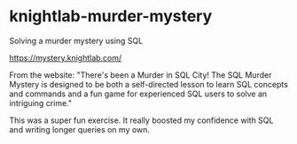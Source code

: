 # knightlab-murder-mystery

Solving a murder mystery using SQL

https://mystery.knightlab.com/

From the website: "There's been a Murder in SQL City! The SQL Murder Mystery is designed to be both a self-directed lesson to learn SQL concepts and commands and a fun game for experienced SQL users to solve an intriguing crime."

This was a super fun exercise. It really boosted my confidence with SQL and writing longer queries on my own.
